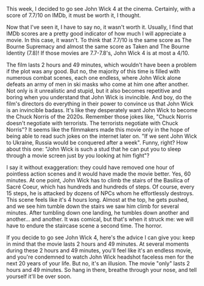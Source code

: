This week, I decided to go see John Wick 4 at the cinema. Certainly, with a score of 7.7/10 on IMDb, it must be worth it, I thought.

Now that I've seen it, I have to say no, it wasn't worth it. Usually, I find that IMDb scores are a pretty good indicator of how much I will appreciate a movie. In this case, it wasn't. To think that 7.7/10 is the same score as The Bourne Supremacy and almost the same score as Taken and The Bourne Identity (7.8)! If those movies are 7.7-7.8's, John Wick 4 is at most a 4/10.

The film lasts 2 hours and 49 minutes, which wouldn't have been a problem if the plot was any good. But no, the majority of this time is filled with numerous combat scenes, each one endless, where John Wick alone defeats an army of men in ski masks who come at him one after another. Not only is it unrealistic and stupid, but it also becomes repetitive and boring when you understand that John Wick is invincible. And boy, do the film's directors do everything in their power to convince us that John Wick is an invincible badass. It's like they desperately want John Wick to become the Chuck Norris of the 2020s. Remember those jokes like, "Chuck Norris doesn't negotiate with terrorists. The terrorists negotiate with Chuck Norris"? It seems like the filmmakers made this movie only in the hope of being able to read such jokes on the internet later on. "If we sent John Wick to Ukraine, Russia would be conquered after a week". Funny, right? How about this one: "John Wick is such a stud that he can put you to sleep through a movie screen just by you looking at him fight"?

I say it without exaggeration: they could have removed one hour of pointless action scenes and it would have made the movie better. Yes, 60 minutes. At one point, John Wick has to climb the stairs of the Basilica of Sacré Coeur, which has hundreds and hundreds of steps. Of course, every 15 steps, he is attacked by dozens of NPCs whom he effortlessly destroys. This scene feels like it's 4 hours long. Almost at the top, he gets pushed, and we see him tumble down the stairs we saw him climb for several minutes. After tumbling down one landing, he tumbles down another and another... and another. It was comical, but that's when it struck me: we will have to endure the staircase scene a second time. The horror.

If you decide to go see John Wick 4, here's the advice I can give you: keep in mind that the movie lasts 2 hours and 49 minutes. At several moments during these 2 hours and 49 minutes, you'll feel like it's an endless movie, and you're condemned to watch John Wick headshot faceless men for the next 20 years of your life. But no, it's an illusion. The movie "only" lasts 2 hours and 49 minutes. So hang in there, breathe through your nose, and tell yourself it'll be over soon.
